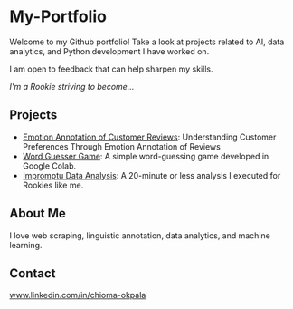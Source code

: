 # My-Portfolio
Welcome to my Github portfolio! Take a look at projects related to AI, data analytics, and Python development I have worked on.

I am open to feedback that can help sharpen my skills.

*I'm a Rookie striving to become...*

## Projects

- [Emotion Annotation of Customer Reviews](./Emotion%20Annotation%20of%20Customer%20Reviews/README.md): Understanding Customer Preferences Through Emotion Annotation of Reviews
- [Word Guesser Game](./word_guesser_game/README.md): A simple word-guessing game developed in Google Colab.
- [Impromptu Data Analysis](./impromptu_analysis/README.md): A 20-minute or less analysis I executed for Rookies like me.


## About Me

I love web scraping, linguistic annotation, data analytics, and machine learning.

## Contact

www.linkedin.com/in/chioma-okpala 
